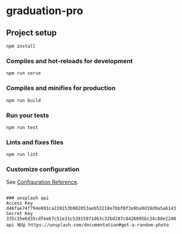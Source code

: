 # graduation-pro

## Project setup
```
npm install
```

### Compiles and hot-reloads for development
```
npm run serve
```

### Compiles and minifies for production
```
npm run build
```

### Run your tests
```
npm run test
```

### Lints and fixes files
```
npm run lint
```

### Customize configuration
See [Configuration Reference](https://cli.vuejs.org/config/).
```

### unsplash api
Access Key  d46fae74f794e091ca220153b982053aeb53218e7bbf0f3e9ba9d19d9a5a6143
Secret Key  335c15e6d35cdfee67c51e31c53915971d63c32bd287c8426095bc34c88e2240
api 地址 https://unsplash.com/documentation#get-a-random-photo
